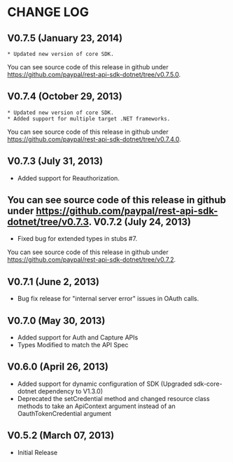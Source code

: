 CHANGE LOG
==========
V0.7.5 (January 23, 2014)
-----------------------

	* Updated new version of core SDK.	
	
You can see source code of this release in github under https://github.com/paypal/rest-api-sdk-dotnet/tree/v0.7.5.0.

V0.7.4 (October 29, 2013)
-----------------------

	* Updated new version of core SDK.
	* Added support for multiple target .NET frameworks.
	
You can see source code of this release in github under https://github.com/paypal/rest-api-sdk-dotnet/tree/v0.7.4.0.

V0.7.3 (July 31, 2013)
-----------------------
   * Added support for Reauthorization.
	
You can see source code of this release in github under https://github.com/paypal/rest-api-sdk-dotnet/tree/v0.7.3.
V0.7.2 (July 24, 2013)
-----------------------
   * Fixed bug for extended types in stubs #7.
	
You can see source code of this release in github under https://github.com/paypal/rest-api-sdk-dotnet/tree/v0.7.2.

V0.7.1 (June 2, 2013)
-----------------------

   * Bug fix release for "internal server error" issues in OAuth calls.
   
V0.7.0 (May 30, 2013)
-----------------------
   * Added support for Auth and Capture APIs
   * Types Modified to match the API Spec
   
V0.6.0 (April 26, 2013)
-----------------------
   * Added support for dynamic configuration of SDK (Upgraded sdk-core-dotnet dependency to V1.3.0)
   * Deprecated the setCredential method and changed resource class methods to take an ApiContext argument 
instead of an OauthTokenCredential argument

V0.5.2 (March 07, 2013)
-----------------------

   * Initial Release
